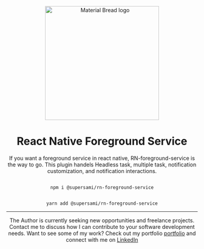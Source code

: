 <p align="center">
    <img width="300" src="/md.png" alt="Material Bread logo">
</p>

<h1 align="center">
React Native Foreground Service
</h1>

<p align="center">
If you want a foreground service in react native, RN-foreground-service is the way to go. This plugin handels Headless task, multiple task, notification customization, and notification interactions.
<p>

<p align="center">
<code align="center">
npm i @supersami/rn-foreground-service
</code>
</p>

<p align="center">
<code align="center">
yarn add @supersami/rn-foreground-service
</code>
</p>

<hr/>
<p align="center">
The Author is currently seeking new opportunities and freelance projects. Contact me to discuss how I can contribute to your software development needs. Want to see some of my work? Check out my portfolio <a href="https://rajaosama.me/">portfolio</a> and connect with me on <a href="https://www.linkedin.com/in/rajaosama">LinkedIn</a>
</p>

